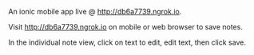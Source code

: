 An ionic mobile app live @ http://db6a7739.ngrok.io.

Visit http://db6a7739.ngrok.io on mobile or web browser to save notes.

In the individual note view, click on text to edit, edit text, then click save. 
